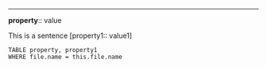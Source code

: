 
---

**property**:: value

This is a sentence [property1:: value1]

```dataview
TABLE property, property1
WHERE file.name = this.file.name
```

